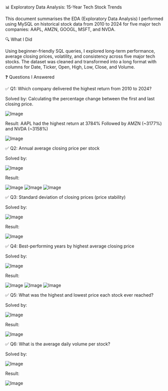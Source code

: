 📊 Exploratory Data Analysis: 15-Year Tech Stock Trends

This document summarises the EDA (Exploratory Data Analysis) I performed using MySQL on historical stock data from 2010 to 2024 for five major tech companies: AAPL, AMZN, GOOGL, MSFT, and NVDA.

🔍 What I Did

Using beginner-friendly SQL queries, I explored long-term performance, average closing prices, volatility, and consistency across five major tech stocks. The dataset was cleaned and transformed into a long format with columns for Date, Ticker, Open, High, Low, Close, and Volume.

❓ Questions I Answered

✅ Q1: Which company delivered the highest return from 2010 to 2024?

Solved by: Calculating the percentage change between the first and last closing price.

![Image](https://github.com/user-attachments/assets/ac074bd8-c553-4b57-9dc2-c6955d778ea6)

Result:
AAPL had the highest return at 3784%
Followed by AMZN (~3177%) and NVDA (~3158%)

![Image](https://github.com/user-attachments/assets/678d711c-a5f1-4f4e-854a-f6ff6c983f06)


✅ Q2: Annual average closing price per stock

Solved by:

![Image](https://github.com/user-attachments/assets/7ee34165-435d-4339-ab7d-95dadd1ce302)

Result:

![Image](https://github.com/user-attachments/assets/58bd4dad-3832-4066-bffd-207fe0f46cc8) ![Image](https://github.com/user-attachments/assets/4db20115-8291-43c8-9f55-046807e4239c) ![Image](https://github.com/user-attachments/assets/ac8f595d-70a2-437c-bbb4-8d16e845a968)


✅ Q3: Standard deviation of closing prices (price stability)

Solved by:

![Image](https://github.com/user-attachments/assets/9b60ec54-1476-473e-abbd-cf834008d44a)

Result:

![Image](https://github.com/user-attachments/assets/eb85755b-53b8-4d62-89a6-71fce94b31d1)


✅ Q4: Best-performing years by highest average closing price

Solved by:

![Image](https://github.com/user-attachments/assets/9d6a6d0c-609d-4059-9cc1-2c633000961d)

Result:

![Image](https://github.com/user-attachments/assets/a11f9967-e887-4432-aee7-de43cd89a0af) ![Image](https://github.com/user-attachments/assets/d4a4913e-c801-4bb4-a652-d549c18cb282) ![Image](https://github.com/user-attachments/assets/69d2ac70-db9c-4e55-a0a1-c6e5e44dc6e9)


✅ Q5: What was the highest and lowest price each stock ever reached?

Solved by:

![Image](https://github.com/user-attachments/assets/dbe6dcd9-c0e9-4ac8-a29e-1b8e24bb03bb)

Result:

![Image](https://github.com/user-attachments/assets/43010a44-9821-473c-9faa-bfedaac3aef9)


✅ Q6: What is the average daily volume per stock?

Solved by:

![Image](https://github.com/user-attachments/assets/0451502a-6976-42fa-a05d-4c95c14260be)

Result:

![Image](https://github.com/user-attachments/assets/2bb7aa83-0eae-486a-88ea-f983a24df8a3)
